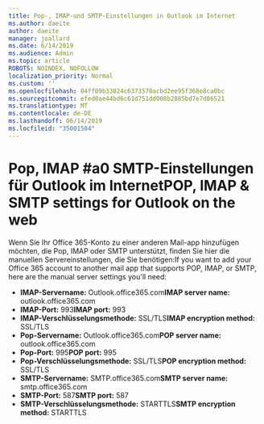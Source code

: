 ```yaml
---
title: Pop-, IMAP-und SMTP-Einstellungen in Outlook im Internet
ms.author: daeite
author: daeite
manager: joallard
ms.date: 6/14/2019
ms.audience: Admin
ms.topic: article
ROBOTS: NOINDEX, NOFOLLOW
localization_priority: Normal
ms.custom: ''
ms.openlocfilehash: 04ff09b33024c6373570acbd2ee95f368e8ca0bc
ms.sourcegitcommit: efed0ae44bd6c61d751dd008b2885bd7e7d86521
ms.translationtype: MT
ms.contentlocale: de-DE
ms.lasthandoff: 06/14/2019
ms.locfileid: "35001504"
---
```

# <a name="pop-imap--smtp-settings-for-outlook-on-the-web"></a><span data-ttu-id="eb6cf-102">Pop, IMAP #a0 SMTP-Einstellungen für Outlook im Internet</span><span class="sxs-lookup"><span data-stu-id="eb6cf-102">POP, IMAP & SMTP settings for Outlook on the web</span></span>

<span data-ttu-id="eb6cf-103">Wenn Sie Ihr Office 365-Konto zu einer anderen Mail-app hinzufügen möchten, die Pop, IMAP oder SMTP unterstützt, finden Sie hier die manuellen Servereinstellungen, die Sie benötigen:</span><span class="sxs-lookup"><span data-stu-id="eb6cf-103">If you want to add your Office 365 account to another mail app that supports POP, IMAP, or SMTP, here are the manual server settings you'll need:</span></span>
  
- <span data-ttu-id="eb6cf-104">**IMAP-Servername:** Outlook.office365.com</span><span class="sxs-lookup"><span data-stu-id="eb6cf-104">**IMAP server name:** outlook.office365.com</span></span>
- <span data-ttu-id="eb6cf-105">**IMAP-Port:** 993</span><span class="sxs-lookup"><span data-stu-id="eb6cf-105">**IMAP port:** 993</span></span>
- <span data-ttu-id="eb6cf-106">**IMAP-Verschlüsselungsmethode:** SSL/TLS</span><span class="sxs-lookup"><span data-stu-id="eb6cf-106">**IMAP encryption method:** SSL/TLS</span></span>
- <span data-ttu-id="eb6cf-107">**Pop-Servername:** Outlook.office365.com</span><span class="sxs-lookup"><span data-stu-id="eb6cf-107">**POP server name:** outlook.office365.com</span></span>  
- <span data-ttu-id="eb6cf-108">**Pop-Port:** 995</span><span class="sxs-lookup"><span data-stu-id="eb6cf-108">**POP port:** 995</span></span>  
- <span data-ttu-id="eb6cf-109">**Pop-Verschlüsselungsmethode:** SSL/TLS</span><span class="sxs-lookup"><span data-stu-id="eb6cf-109">**POP encryption method:** SSL/TLS</span></span>  
- <span data-ttu-id="eb6cf-110">**SMTP-Servername:** SMTP.office365.com</span><span class="sxs-lookup"><span data-stu-id="eb6cf-110">**SMTP server name:** smtp.office365.com</span></span>
- <span data-ttu-id="eb6cf-111">**SMTP-Port:** 587</span><span class="sxs-lookup"><span data-stu-id="eb6cf-111">**SMTP port:** 587</span></span>
- <span data-ttu-id="eb6cf-112">**SMTP-Verschlüsselungsmethode:** STARTTLS</span><span class="sxs-lookup"><span data-stu-id="eb6cf-112">**SMTP encryption method:** STARTTLS</span></span>
